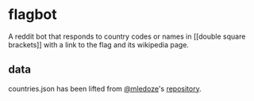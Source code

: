 # flagbot
A reddit bot that responds to country codes or names in [[double square brackets]] with a link to the flag and its wikipedia page.

## data
countries.json has been lifted from [@mledoze](https://github.com/mledoze)'s [repository](https://github.com/mledoze/countries).
